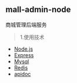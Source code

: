 ## mall-admin-node
商城管理后端服务

> 1.使用技术
* [Node.js](http://nodejs.cn/)
* [Express](http://www.expressjs.com.cn/)
* [Mysql](https://github.com/mysqljs/mysql)
* [Redis](https://github.com/NodeRedis/node_redis) 
* [apidoc](http://apidocjs.com/)
